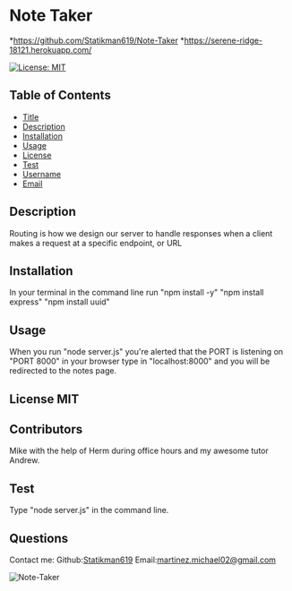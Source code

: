 # Note Taker

\*https://github.com/Statikman619/Note-Taker
\*https://serene-ridge-18121.herokuapp.com/

[![License: MIT](https://img.shields.io/badge/License-MIT-yellow.svg)](https://opensource.org/licenses/MIT)

## Table of Contents

- [Title](#Title)
- [Description](#description)
- [Installation](#installation)
- [Usage](#usage)
- [License](#license)
- [Test](#test)
- [Username](#username)
- [Email](#license)

## Description

Routing is how we design our server to handle responses when a client makes a request at a specific endpoint, or URL

## Installation

In your terminal in the command line run "npm install -y" "npm install express" "npm install uuid"

## Usage

When you run "node server.js" you're alerted that the PORT is listening on "PORT 8000" in your browser type in "localhost:8000" and you will be redirected to the notes page.

## License MIT

## Contributors

Mike with the help of Herm during office hours and my awesome tutor Andrew.

## Test

Type "node server.js" in the command line.

## Questions

Contact me:
Github:[Statikman619](https://github.com/Statikman619)
Email:[martinez.michael02@gmail.com](https://github.com/Statikman619)


![Note-Taker](https://user-images.githubusercontent.com/73040685/119071120-17c9bb00-b99e-11eb-8aa6-80ae4008841a.png)
